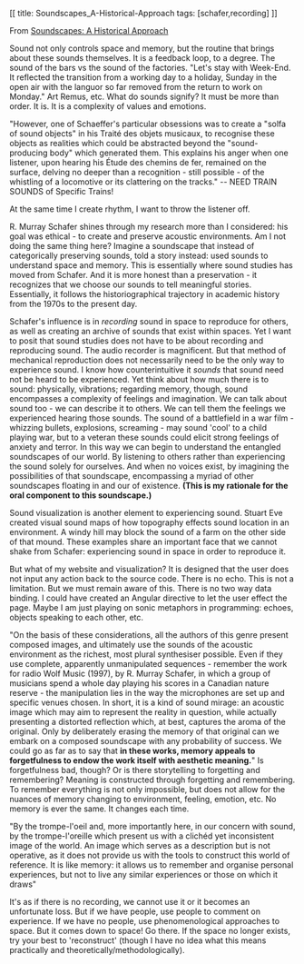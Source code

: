 [[
title: Soundscapes_A-Historical-Approach
tags: [schafer,recording]
]]

From [Soundscapes: A Historical Approach](http://econtact.ca/3_4/HistoricalApproach.htm)

Sound not only controls space and memory, but the routine that brings about these sounds themselves. It is a feedback loop, to a degree. The sound of the bars vs the sound of the factories. "Let's stay with Week-End. It reflected the transition from a working day to a holiday, Sunday in the open air with the languor so far removed from the return to work on Monday." Art Remus, etc. What do sounds signify? It must be more than order. It is. It is a complexity of values and emotions.

"However, one of Schaeffer's particular obsessions was to create a "solfa of sound objects" in his Traité des objets musicaux, to recognise these objects as realities which could be abstracted beyond the "sound-producing body" which generated them. This explains his anger when one listener, upon hearing his Étude des chemins de fer, remained on the surface, delving no deeper than a recognition - still possible - of the whistling of a locomotive or its clattering on the tracks." -- NEED TRAIN SOUNDS of Specific Trains!

At the same time I create rhythm, I want to throw the listener off.

R. Murray Schafer shines through my research more than I considered: his goal was ethical - to create and preserve acoustic environments. Am I not doing the same thing here? Imagine a soundscape that instead of categorically preserving sounds, told a story instead: used sounds to understand space and memory. This is essentially where sound studies has moved from Schafer. And it is more honest than a preservation - it recognizes that we choose our sounds to tell meaningful stories. Essentially, it follows the historiographical trajectory in academic history from the 1970s to the present day.

Schafer's influence is in *recording* sound in space to reproduce for others, as well as creating an archive of sounds that exist within spaces. Yet I want to posit that sound studies does not have to be about recording and reproducing sound. The audio recorder is magnificent. But that method of mechanical reproduction does not necessarily need to be the only way to experience sound. I know how counterintuitive it *sounds* that sound need not be heard to be experienced. Yet think about how much there is to sound: physically, vibrations; regarding memory, though, sound encompasses a complexity of feelings and imagination. We can talk about sound too - we can describe it to others. We can tell them the feelings we experienced hearing those sounds. The sound of a battlefield in a war film - whizzing bullets, explosions, screaming - may sound 'cool' to a child playing war, but to a veteran these sounds could elicit strong feelings of anxiety and terror. In this way we can begin to understand the entangled soundscapes of our world. By listening to others rather than experiencing the sound solely for ourselves. And when no voices exist, by imagining the possibilities of that soundscape, encompassing a myriad of other soundscapes floating in and our of existence. **(This is my rationale for the oral component to this soundscape.)**

Sound visualization is another element to experiencing sound. Stuart Eve created visual sound maps of how topography effects sound location in an environment. A windy hill may block the sound of a farm on the other side of that mound. These examples share an important face that we cannot shake from Schafer: experiencing sound in space in order to reproduce it.

But what of my website and visualization? It is designed that the user does not input any action back to the source code. There is no echo. This is not a limitation. But we must remain aware of this. There is no two way data binding. I could have created an Angular directive to let the user effect the page. Maybe I am just playing on sonic metaphors in programming: echoes, objects speaking to each other, etc. 

"On the basis of these considerations, all the authors of this genre present composed images, and ultimately use the sounds of the acoustic environment as the richest, most plural synthesiser possible. Even if they use complete, apparently unmanipulated sequences - remember the work for radio Wolf Music (1997), by R. Murray Schafer, in which a group of musicians spend a whole day playing his scores in a Canadian nature reserve - the manipulation lies in the way the microphones are set up and specific venues chosen. In short, it is a kind of sound mirage: an acoustic image which may aim to represent the reality in question, while actually presenting a distorted reflection which, at best, captures the aroma of the original. Only by deliberately erasing the memory of that original can we embark on a composed soundscape with any probability of success. We could go as far as to say that **in these works, memory appeals to forgetfulness to endow the work itself with aesthetic meaning.**" Is forgetfulness bad, though? Or is there storytelling to forgetting and remembering? Meaning is constructed through forgetting and remembering. To remember everything is not only impossible, but does not allow for the nuances of memory changing to environment, feeling, emotion, etc. No memory is ever the same. It changes each time. 

"By the trompe-l'oeil and, more importantly here, in our concern with sound, by the trompe-l'oreille which present us with a clichéd yet inconsistent image of the world. An image which serves as a description but is not operative, as it does not provide us with the tools to construct this world of reference. It is like memory: it allows us to remember and organise personal experiences, but not to live any similar experiences or those on which it draws"

It's as if there is no recording, we cannot use it or it becomes an unfortunate loss. But if we have people, use people to comment on experience. If we have no people, use phenomenological approaches to space. But it comes down to space! Go there. If the space no longer exists, try your best to 'reconstruct' (though I have no idea what this means practically and theoretically/methodologically). 